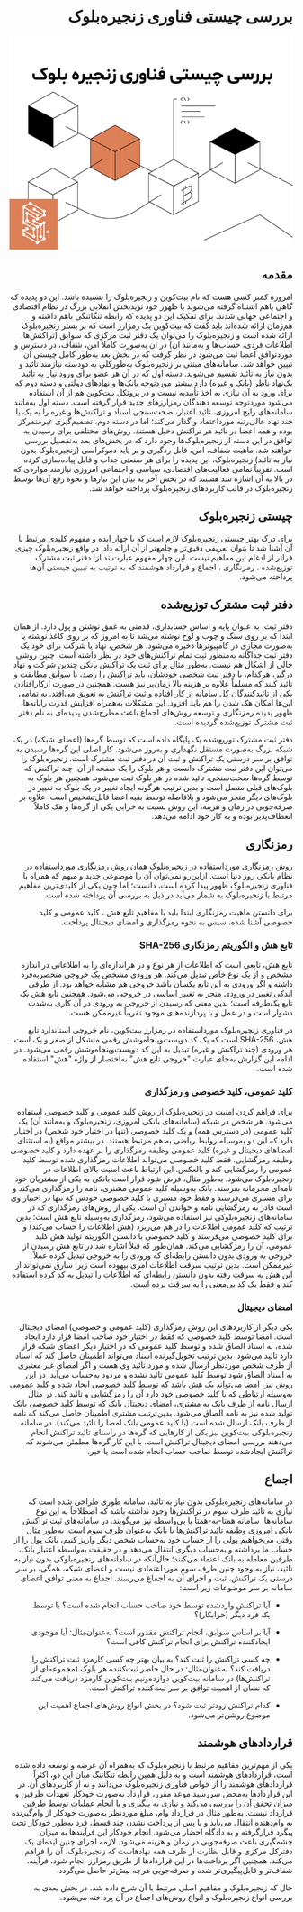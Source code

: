 <div dir="rtl">

# بررسی چیستی فناوری زنجیره‌بلوک

![Image](3.jpeg)
  
## مقدمه
  
امروزه کمتر کسی هست که نام بیت‌کوین و زنجیره‌بلوک را نشنیده باشد. این دو پدیده که گاهی باهم اشتباه گرفته می‌شوند با ظهور خود نویدبخش انقلابی بزرگ در نظام اقتصادی و اجتماعی جهانی شدند. برای تفکیک این دو پدیده که رابطه تنگاتنگی باهم داشته و هم‌زمان ارائه شده‌اند باید گفت که بیت‌کوین یک رمزارز  است که بر بستر زنجیره‌بلوک ارائه شده است و زنجیره‌بلوک را می‌توان یک دفتر ثبت مرکزی که سوابق (تراکنش‌ها، اطلاعات فردی، حساب‌ها و به‌مانند آن) در آن به‌صورت کاملاً امن، شفاف، در دسترس و موردتوافق اعضا ثبت می‌شود در نظر گرفت که در بخش بعد به‌طور کامل چیستی آن تبیین خواهد شد. سامانه‌های مبتنی بر زنجیره‌بلوک به‌طورکلی به دودسته نیازمند تائید  و بدون نیاز به تائید  تقسیم می‌شوند. دسته اول که در آن هر عضو برای ورود نیاز به تائید یک‌نهاد ناظر (بانک و غیره) دارد بیشتر موردتوجه بانک‌ها و نهادهای دولتی و دسته دوم که برای ورود به آن نیازی به اخذ تأییدیه نیست و در پروتکل بیت‌کوین هم از آن استفاده می‌شود موردتوجه توسعه دهندگان رمزارزهای جدید قرار گرفته است. دسته اول به‌مانند سامانه‌های رایج امروزی، تائید اعتبار، صحت‌سنجی اسناد و تراکنش‌ها و غیره را به یک یا چند ‌نهاد عالی‌رتبه مورداعتماد واگذار می‌کند؛ اما در دسته دوم، تصمیم‌گیری غیرمتمرکز بوده و همه اعضا در تائید هر تراکنش دخیل هستند. روش‌های مختلفی برای رسیدن به توافق در این دسته از زنجیره‌بلوک‌ها وجود دارد که در بخش‌های بعد به‌تفصیل بررسی خواهند شد. ماهیت شفاف، امن، قابل ردگیری و بر پایه دموکراسی (زنجیره‌بلوک بدون نیاز به تائید) زنجیره‌بلوک، این پدیده را برای هر صنعتی جذاب و قابل پیاده‌سازی کرده است. تقریباً تمامی فعالیت‌های اقتصادی، سیاسی و اجتماعی امروزی نیازمند مواردی که در بالا به آن اشاره شد هستند که در بخش آخر به بیان این نیازها و نحوه رفع آن‌ها توسط زنجیره‌بلوک در قالب کاربردهای زنجیره‌بلوک پرداخته خواهد شد.

## چیستی زنجیره‌بلوک
  
برای درک بهتر چیستی زنجیره‌بلوک لازم است که با چهار ایده و مفهوم کلیدی مرتبط با آن آشنا شد تا بتوان تعریفی دقیق‌تر و جامع‌تر از آن ارائه داد. در واقع زنجیره‌بلوک چیزی فراتر از ادغام این مفاهیم نیست. این چهار مفهوم عبارت‌اند از: دفتر ثبت مشترک توزیع‌شده ، رمزنگاری ، اجماع  و قرارداد هوشمند که به ترتیب به تبیین چیستی آن‌ها پرداخته می‌شود.

## دفتر ثبت مشترک توزیع‌شده

دفتر ثبت، به عنوان پایه و اساس حسابداری، قدمتی به عمق نوشتن و پول دارد. از همان ابتدا که بر روی سنگ و چوب و لوح نوشته می‌شد تا به امروز که بر روی کاغذ نوشته یا به‌صورت مجازی در کامپیوترها ذخیره می‌شود، هر شخص، نهاد یا شرکت برای خود یک دفتر ثبت جداگانه به‌منظور ثبت تمام تراکنش‌های خود در نظر داشته است. چنین روشی خالی از اشکال هم نیست. به‌طور مثال برای ثبت یک تراکنش بانکی چندین شرکت و نهاد درگیر، هرکدام، با دفتر ثبت شخصی خودشان، باید تراکنش را رصد، با سوابق مطابقت و تائید کنند که مسلماً علاوه بر هزینه بالا زمان‌بر نیز هست. همچنین در صورت ازکارافتادن یکی از تائید‌کنندگان کل سامانه از کار افتاده و ثبت تراکنش به تعویق می‌افتد. به تمامی این‌ها امکان هک شدن را هم باید افزود. این مشکلات به‌همراه افزایش قدرت رایانه‌ها، ظهور پدیده رمزنگاری و توسعه روش‌های اجماع باعث مطرح‌شدن پدیده‌ای به نام دفتر ثبت مشترک توزیع‌شده گردیده است.
  
دفتر ثبت مشترک توزیع‌شده یک پایگاه داده است که توسط گره‌ها  (اعضای شبکه) در یک شبکه بزرگ به‌صورت مستقل نگهداری و به‌روز می‌شود. کار اصلی این گره‌ها رسیدن به توافق بر سر درستی یک تراکنش و ثبت آن در دفتر ثبت مشترک است. زنجیره‌بلوک را می‌توان این دفتر ثبت مشترک دانست و هر بلوک را یک صفحه از آن. چند تراکنش که توسط گره‌ها صحت‌سنجی، تائید شده در هر بلوک ثبت می‌شود. همچنین هر بلوک به بلوک‌های قبلی متصل است و بدین ترتیب هرگونه ایجاد تغییر در یک بلوک به تغییر در بلوک‌های دیگر منجر می‌شود و بلافاصله توسط بقیه اعضا قابل‌تشخیص است. علاوه بر صرفه‌جویی در زمان و هزینه، این روش نسبت به خرابی یکی از گره‌ها و هک کاملاً انعطاف‌پذیر بوده و به کار خود ادامه می‌دهد.
  
## رمزنگاری

روش رمزنگاری مورداستفاده در زنجیره‌بلوک همان روش رمزنگاری مورداستفاده در نظام بانکی روز دنیا است. ازاین‌رو نمی‌توان آن را موضوعی جدید و مبهم که همراه با فناوری زنجیره‌بلوک ظهور پیدا کرده است، دانست؛ اما چون یکی از کلیدی‌ترین مفاهیم مرتبط با زنجیره‌بلوک به شمار می‌آید در ذیل به بررسی آن پرداخته شده است.
  
برای دانستن ماهیت رمزنگاری ابتدا باید با مفاهیم تابع هش ، کلید عمومی و کلید خصوصی آشنا شده، سپس به نحوه رمزگذاری و امضای دیجیتال پرداخت.
  
### تابع هش و الگوریتم رمزنگاری SHA-256
  
تابع هش، تابعی است که اطلاعات از هر نوع و در هراندازه‌ای را به اطلاعاتی در اندازه مشخص و از یک نوع خاص تبدیل می‌کند. هر ورودی مشخص یک خروجی منحصربه‌فرد داشته و اگر ورودی به این تابع یکسان باشد خروجی هم مشابه خواهد بود. از طرفی اندکی تغییر در ورودی منجر به تغییر اساسی در خروجی می‌شود. همچنین تابع هش یک تابع یک‌طرفه است؛ بدین معنی که رسیدن از خروجی به ورودی در آن کاری به‌شدت دشوار است و در عمل و با پردازنده‌های موجود تقریباً غیرممکن هست.

در فناوری زنجیره‌بلوک مورداستفاده در رمزارز بیت‌کوین، نام خروجی استاندارد تابع هش، SHA-256  است که یک کد دویست‌وپنجاه‌وشش رقمی متشکل از صفر و یک است. هر ورودی (چند تراکنش و غیره) تبدیل به این کد دویست‌وپنجاه‌وشش رقمی می‌شود. در ادامه این گزارش به‌جای عبارت "خروجی تابع هش" به‌اختصار از واژه "هش" استفاده شده است.
  
### کلید عمومی، کلید خصوصی و رمزگذاری

برای فراهم کردن امنیت در زنجیره‌بلوک از روش کلید عمومی و کلید خصوصی استفاده می‌شود. هر شخص در شبکه (سامانه‌های بانکی امروزی، زنجیره‌بلوک و به‌مانند آن) یک کلید عمومی (در دسترس همه) و یک کلید خصوصی (تنها در اختیار خود شخص) در اختیار دارد که این دو به‌وسیله روابط ریاضی به هم مرتبط هستند. در بیشتر مواقع (به استثتای امضاهای دیجیتال و غیره) کلید عمومی وظیفه رمزگذاری را بر عهده دارد و کلید خصوصی وظیفه رمزگشایی. فقط کلید خصوصی می‌تواند اطلاعات رمزگذاری شده توسط کلید عمومی را رمزگشایی کند و بالعکس. این ارتباط باعث امنیت بالای اطلاعات در زنجیره‌بلوک می‌شود. به‌طور مثال، فرض شود قرار است بانکی به یکی از مشتریان خود نامه‌ای محرمانه بفرستد. بانک به‌وسیله کلید عمومی مشتری، نامه را رمزگذاری می‌کند و برای مشتری می‌فرستد و فقط خود مشتری با کلید خصوصی خودش که تنها در اختیار وی است قادر به رمزگشایی نامه و خواندن آن است. یکی از روش‌های رمزگذاری که در سامانه‌های زنجیره‌بلوکی نیز استفاده می‌شود، رمزگذاری به‌وسیله تابع هش است؛ بدین ترتیب که کلید عمومی اطلاعات را در هم می‌ریزد (هش اطلاعات را حساب می‌کند) و برای کلید خصوصی می‌فرستد و کلید خصوصی با دانستن الگوریتم تولید هش کلید عمومی، آن را رمزگشایی می‌کند. همان‌طور که قبلاً اشاره شد در تابع هش رسیدن از خروجی به ورودی بدون دانستن رابطه‌ای که ورودی را به خروجی تبدیل کرده عملاً غیرممکن است. بدین ترتیب سرقت اطلاعات امری بیهوده است زیرا سارق نمی‌تواند از این هش به سرقت رفته بدون دانستن رابطه‌ای که اطلاعات را تبدیل به کد کرده استفاده کند و فقط یک کد بی‌معنی را به سرقت برده است.

### امضای دیجیتال

یکی دیگر از کاربردهای این روش رمزگذاری (کلید عمومی و خصوصی) امضای دیجیتال است. امضا توسط کلید خصوصی که فقط در اختیار خود صاحب امضا قرار دارد ایجاد شده، به اسناد الصاق شده و توسط کلید عمومی که در اختیار دیگر اعضای شبکه قرار دارد تائید می‌شود. بدین ترتیب تحویل‌گیرنده اسناد می‌تواند اطمینان حاصل کند که اسناد از طرف شخص موردنظر ارسال شده و مورد تائید وی هست و اگر امضای غیر معتبری به اسناد الصاق شود توسط کلید عمومی تائید نشده و مردود به‌حساب می‌آید. در این روش نیز، امضا می‌تواند یک هش باشد که توسط کلید خصوصی ایجاد شده و کلید عمومی به‌وسیله ارتباطی که با کلید خصوصی خود دارد آن را رمزگشایی و تائید کند. در مثال ارسال نامه از طرف بانک به مشتری، امضای دیجیتال بانک که توسط کلید خصوصی بانک تولید شده نیز به نامه الصاق می‌شود. بدین‌ترتیب مشتری اطمینان حاصل می‌کند که نامه از طرف بانک ارسال شده است (با کلید عمومی بانک امضا را تائید می‌کند). در سامانه زنجیره‌بلوکی بیت‌کوین نیز یکی از کارهایی که گره‌ها در راستای تائید تراکنش انجام می‌دهند بررسی امضای دیجیتال تراکنش است. با این کار گره‌ها مطمئن می‌شوند که تراکنش ایجادشده توسط صاحب حساب انجام شده است یا خیر.

## اجماع

در سامانه‌های زنجیره‌بلوکی بدون نیاز به تائید، سامانه طوری طراحی شده است که نیازی به تائید طرف سوم در تراکنش‌ها وجود نداشته باشد که اصطلاحاً به این نوع سامانه‌ها، سامانه همتا-به-همتا  یا بی‌واسطه نیز می‌گویند. در سامانه‌های ثبت تراکنش بانکی امروزی وظیفه تائید تراکنش‌ها با بانک به‌عنوان طرف سوم است. به‌طور مثال وقتی می‌خواهیم پولی را از حساب خود به‌حساب شخص دیگر واریز کنیم، بانک پول را از حساب ما برداشته و به‌حساب دیگری انتقال می‌دهد و در حقیقت به‌واسطه اعتبار بانک، طرفین معامله به بانک اعتماد می‌کنند؛ حال‌آنکه در سامانه‌های زنجیره‌بلوکی بدون نیاز به تائید، نیاز به وجود چنین طرف سوم مورداعتمادی نیست و اعضای شبکه، همگی، بر سر درستی یک تراکنش، ثبت و اجرای آن به اجماع می‌رسند. اجماع به معنی توافق اعضای سامانه بر سر موضوعات زیر است:

-	آیا تراکنش واردشده توسط خود صاحب حساب انجام شده است؟ یا توسط یک فرد دیگر (خرابکار)؟

-	آیا بر اساس سوابق، انجام تراکنش مقدور است؟ به‌عنوان‌مثال: آیا موجودی ایجادکننده تراکنش برای انجام تراکنش کافی است؟

-	چه کسی تراکنش را ثبت کند؟ به بیان بهتر چه کسی کارمزد ثبت تراکنش را دریافت کند؟ به‌عنوان‌مثال: در حال حاضر ثبت‌کننده هر بلوک (مجموعه‌ای از تراکنش‌ها) در سامانه بیت‌کوین دوازده‌ونیم بیت‌کوین کارمزد دریافت می‌کند که نشان از اهمیت توافق بر سر ثبت‌کننده تراکنش است.

-	کدام تراکنش زودتر ثبت شود؟ در بخش انواع روش‌های اجماع اهمیت این موضوع روشن‌تر می‌شود.

## قراردادهای هوشمند
  
یکی از مهم‌ترین مفاهیم مرتبط با زنجیره‌بلوک که به‌همراه آن عرضه و توسعه داده شده است، قراردادهای هوشمند است و به دلیل همین رابطه تنگاتنگ میان این دو، اکثراً قراردادهای هوشمند را از خواص فناوری زنجیره‌بلوک می‌دانند و نه از کاربردهای آن. در این قراردادها به‌محض سررسید موعد مقرر، قرارداد به‌صورت خودکار تعهدات طرفین و میزان تحقق آن را بررسی می‌کند و نیازی به پیگیری و یا انجام عملیات توسط طرفین قرارداد نیست. به‌طور مثال در قرارداد وام، مبلغ موردنظر به‌صورت خودکار از وام‌گیرنده به وام‌دهنده انتقال می‌یابد و یا پس از پرداخت نشدن چند قسط، فرد به‌طور خودکار تحت پیگرد قرارگرفته و به دادگاه احضار می‌شود. انجام خودکار این فرآیندها به میزان چشمگیری باعث صرفه‌جویی در زمان و هزینه می‌شود. لازمه اجرای چنین ایده‌ای یک دفترکل مرکزی و قابل نظارت از طرف همه نهادهاست که زنجیره‌بلوک، آن را فراهم می‌کند. همچنین اگر پرداخت‌ها در این قراردادها از طریق رمزارز انجام شود، فرآیند، شفاف‌تر و قابل‌پیگیری‌‌تر شده و صرفه‌جویی هرچه بیش‌تر حاصل می‌گردد.
  
حال که زنجیره‌بلوک و مفاهیم اصلی مرتبط با آن شرح داده شد، در بخش بعدی به بررسی انواع زنجیره‌بلوک و انواع روش‌های اجماع در آن پرداخته می‌شود.

</div>
